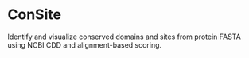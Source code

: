 # ConSite
Identify and visualize conserved domains and sites from protein FASTA using NCBI CDD and alignment-based scoring.
